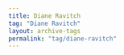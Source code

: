```yaml
---
title: Diane Ravitch
tag: "Diane Ravitch"
layout: archive-tags
permalink: "tag/diane-ravitch"
---
```

